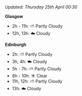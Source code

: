 *Updated: Thursday 25th April 00:30*

**Glasgow**

* 2h - 11h: :partly_sunny: Partly Cloudy
* 12h, 13h: :cloud: Cloudy

**Edinburgh**

* 2h: :partly_sunny: Partly Cloudy
* 3h, 4h: :cloud: Cloudy
* 5h - 7h: :partly_sunny: Partly Cloudy
* 8h - 10h: :sunny: Clear
* 11h, 12h: :partly_sunny: Partly Cloudy
* 13h: :cloud: Cloudy
